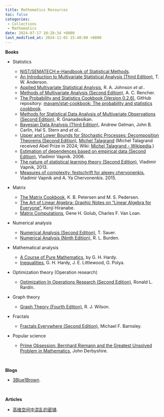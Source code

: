 ```yaml
---
title: Mathematics Resources
toc: false
categories:
 - Collections
 - Mathematics
date: 2024-07-17 10:28:34 +0800
last_modified_at: 2024-11-01 15:40:00 +0800
---
```


**Books**

- Statistics

  - [NIST/SEMATECH e-Handbook of Statistical Methods](http://www.itl.nist.gov/div898/handbook/).
  - [An Introduction to  Multivariate Statistical Analysis (Third Edition)](http://staff.ustc.edu.cn/~ynyang/vector/2.pdf), T. W. Anderson.
  - [Applied Multivariate Statistical Analysis](https://www.webpages.uidaho.edu/~stevel/519/Applied%20Multivariate%20Statistical%20Analysis%20by%20Johnson%20and%20Wichern.pdf), R. A. Johnson *et al.*.
  - [Methods of Multivariate Analysis (Second Edition)](https://www.ipen.br/biblioteca/slr/cel/0241), A. C. Rencher.
  - [The Probability and Statistics Cookbook (Version 0.2.6)](http://statistics.zone/), GitHub repository: [mavam/stat-cookbook: The probability and statistics cookbook](https://github.com/mavam/stat-cookbook).
  - [Methods for Statistical Data Analysis of Multivariate Observations (Second Edition)](http://ndl.ethernet.edu.et/bitstream/123456789/33247/1/R.%20Gnanadesikan_1997.pdf), R. Gnanadesikan.
  - [Bayesian Data Analysis (Third Edition)](http://www.stat.columbia.edu/~gelman/book/BDA3.pdf), Andrew Gelman, John B. Carlin, Hal S. Stern and *et al.*.
  - [Upper and Lower Bounds for Stochastic Processes: Decomposition Theorems (Second Edition)](https://michel.talagrand.net/ULBSPRINGER.pdf), [Michel Talagrand](https://michel.talagrand.net/) (Michel Talagrand received Abel Prize in 2024; Wiki: [Michel Talagrand - Wikipedia](https://en.wikipedia.org/wiki/Michel_Talagrand).)
  - [Estimation of dependences based on empirical data (Second Edition)](https://link.springer.com/book/10.1007/0-387-34239-7), Vladimir Vapnik. 2006.
  - [The nature of statistical learning theory (Second Edition)](https://link.springer.com/book/10.1007/978-1-4757-3264-1), Vladimir Vapnik, 2013.
  - [Measures of complexity: festschrift for alexey chervonenkis](https://link.springer.com/book/10.1007/978-3-319-21852-6), Vladimir Vapnik and A. Ya Chervonenkis. 2015.
- Matrix

  - [The Matrix Cookbook](https://www.math.uwaterloo.ca/~hwolkowi/matrixcookbook.pdf), K. B. Petersen and M. S. Pedersen.
  - [The Art of Linear Algebra: Graphic Notes on “Linear Algebra for Everyone”](https://github.com/kenjihiranabe/The-Art-of-Linear-Algebra/blob/main/The-Art-of-Linear-Algebra.pdf), Kenji Hiranabe.
  - [Matrix Computations](https://math.ecnu.edu.cn/~jypan/Teaching/books/2013%20Matrix%20Computations%204th.pdf), Gene H. Golub, Charles F. Van Loan.
- Numerical analysis

  - [Numerical Analysis (Second Edition)](https://eclass.aueb.gr/modules/document/file.php/MISC249/Sauer%20-%20Numerical%20Analysis%202e.pdf), T. Sauer.
  - [Numerical Analysis (Ninth Edition)](https://faculty.ksu.edu.sa/sites/default/files/numerical_analysis_9th.pdf), R. L. Burden.
- Mathematical analysis
  - [A Course of Pure Mathematics](https://www.gutenberg.org/files/38769/38769-pdf.pdf), by G. H. Hardy.
  - [Inequalities](https://mathematicalolympiads.wordpress.com/wp-content/uploads/2012/08/inequalities-hardy-littlewood-polya.pdf), G. H. Hardy, J. E. Littlewood, G. Polya.
- Optimization theory (Operation research)

  - [Optimization In Operations Research (Second Edition)](https://industri.fatek.unpatti.ac.id/wp-content/uploads/2019/03/173-Optimization-in-Operations-Research-Ronald-L.-Rardin-Edisi-2-2015.pdf), Ronald L. Rardin.
- Graph theory

  - [Graph Theory (Fourth Edition)](https://www.maths.ed.ac.uk/~v1ranick/papers/wilsongraph.pdf), R. J. Wilson.
- Fractals

  - [Fractals Everywhere (Second Edition)](https://mate.dm.uba.ar/~umolter/materias/referencias/B.pdf), Michael F. Barnsley.
- Popular science

  - [Prime Obsession: Bernhard Riemann and the Greatest Unsolved Problem in Mathematics](http://tomlr.free.fr/Math%E9matiques/Fichiers%20Claude/Nombres/Derbyshire%20-%20Prime%20Obsession%20-%20Bernhard%20Riemann%20and%20the%20Greatest%20Unsolved%20Problem%20in%20MathematicsAAA.pdf), John Derbyshire.

<br>

**Blogs**

- [3Blue1Brown](https://www.3blue1brown.com/).

<br>

**Articles**

- [高维空间中混乱的密铺](https://mp.weixin.qq.com/s/F8pDQqwrwRfcTIS_dUwbNA).